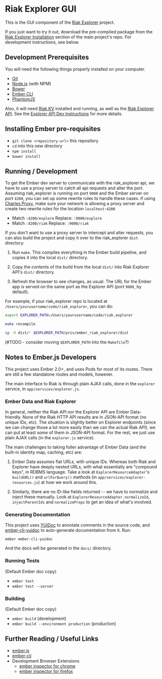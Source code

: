 # Riak Explorer GUI

This is the GUI component of the [Riak Explorer](https://github.com/basho-labs/riak_explorer)
project.

If you just want to try it out, download the pre-compiled package from the
[Riak Explorer Installation](https://github.com/basho-labs/riak_explorer#installation)
section of the main project's repo. For development instructions, see below.

## Development Prerequisites

You will need the following things properly installed on your computer.

* [Git](http://git-scm.com/)
* [Node.js](http://nodejs.org/) (with NPM)
* [Bower](http://bower.io/)
* [Ember CLI](http://www.ember-cli.com/)
* [PhantomJS](http://phantomjs.org/)

Also, it will need [Riak KV](http://basho.com/products/riak-kv/) installed
and running, as well as the [Riak Explorer
API](https://github.com/basho-labs/riak_explorer).
See the [Explorer
API Dev Instructions](https://github.com/basho-labs/riak_explorer/blob/master/DEVELOPMENT.md)
for more details.

## Installing Ember pre-requisites

* `git clone <repository-url>` this repository
* `cd` into this new directory
* `npm install`
* `bower install`

## Running / Development

To get the Ember dev server to communicate with the riak_explorer api, we have to use a proxy server to catch all api requests
and alter the port. Assuming riak_explorer is running on port `9000` and the Ember server on port
`4200`, you can set up some rewrite rules to handle these cases. If using [Charles Proxy](http://www.charlesproxy.com/),
make sure your network is allowing a proxy server and create two rewrite rules for the location `localhost:4200`
 - Match `:4200/explore` Replace: `:9000/explore`
 - Match `:4200/riak` Replace: `:9000/riak`

If you don't want to use a proxy server to intercept and alter requests, you can also build the project and copy it over
to the riak_explorer `dist` directory:

1. Run `make`. This compiles everything in the Ember
    build pipeline, and copies it into the local `dist/` directory.

2. Copy the contents of the build from the local `dist/` into Riak Explorer API's
    `dist/` directory.

3. Refresh the browser to see changes, as usual. The URL for the Ember app
    is served on the same port as the Explorer API (port `9000`, by default).

For example, if your riak_explorer repo is located at
`/Users/yourusername/code/riak_explorer`, you can do:

```bash
export EXPLORER_PATH=/Users/yourusername/code/riak_explorer

make recompile

cp -R dist/* $EXPLORER_PATH/priv/ember_riak_explorer/dist
```

(#TODO - consider moving `$EXPLORER_PATH` into the `Makefile`?)

## Notes to Ember.js Developers

This project uses Ember 2.0+, and uses Pods for most of its routes. There are
still a few standalone routes and models, however.

The main interface to Riak is through plain AJAX calls, done in the `explorer`
service, in `app/services/explorer.js`.

### Ember Data and Riak Explorer

In general, neither the Riak API nor the Explorer API are Ember Data-friendly.
None of the Riak HTTP API results are in JSON-API format (no unique IDs, etc).
The situation is slightly better on Explorer endpoints (since we can change
those a lot more easily than we can the actual Riak API), we can put at least
*some* of them in JSON-API format. For the rest, we just use plain AJAX calls
(in the `explorer.js` service).

The main challenges to taking fuller advantage of Ember Data (and the built-in
identity map, caching, etc) are:

1. Ember Data assumes flat URLs, with unique IDs. Whereas both Riak and Explorer
    have deeply nested URLs, with what essentially are "compound keys", in RDBMS
    language. Take a look at `ExplorerResourceAdapter`'s `buildURL()` and
    `urlForQuery()` methods (in `app/services/explorer-resources.js`) at how we
    work around this.

2. Similarly, there are no ID-like fields returned -- we have to normalize and
    inject these manually. Look at `ExplorerResourceAdapter.normalizeId`,
    `injectParentIds` and `normalizeProps` to get an idea of what's involved.

### Generating Documentation

This project uses [YUIDoc](http://yui.github.io/yuidoc/) to annotate comments
in the source code, and [ember-cli-yuidoc](https://github.com/cibernox/ember-cli-yuidoc)
to auto-generate documentation from it. Run:

```
ember ember-cli-yuidoc
```

And the docs will be generated in the `docs/` directory.

### Running Tests

(Default Ember doc copy)

* `ember test`
* `ember test --server`

### Building

(Default Ember doc copy)

* `ember build` (development)
* `ember build --environment production` (production)

## Further Reading / Useful Links

* [ember.js](http://emberjs.com/)
* [ember-cli](http://www.ember-cli.com/)
* Development Browser Extensions
  * [ember inspector for chrome](https://chrome.google.com/webstore/detail/ember-inspector/bmdblncegkenkacieihfhpjfppoconhi)
  * [ember inspector for firefox](https://addons.mozilla.org/en-US/firefox/addon/ember-inspector/)
